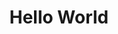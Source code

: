 ---
ee_id: '59'
site: '1'
type: '2'
url: 2009-036-hello-world
title: Hello World
year: '2009'
display_year: '2009'
medium: Pen on paper
dims:
pitch: "​Between 0-100 lines drawn to random points"
ps:
live_url:
related:
youtube:
related_code: https://github.com/coryarcangel/Hp-Pen-Plotter-Hello-World
imgs: hello-world-2009-036-digital-database-ih.jpg
subheading:
download:
add_credit:
commission:
layout: things-i-made
---